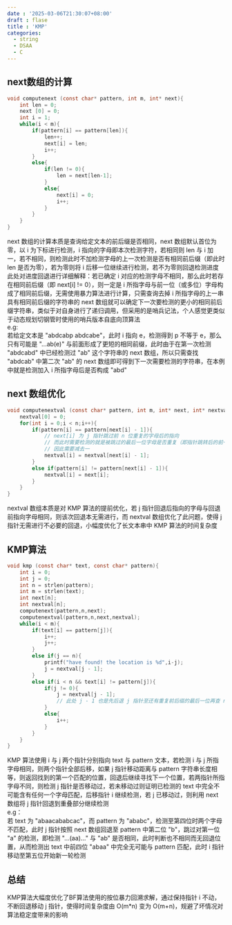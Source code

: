 ```yaml
---
date : '2025-03-06T21:30:07+08:00'
draft : flase
title : 'KMP'
categories:
  - string
  - DSAA
  - C
---
```


## next数组的计算

``` c
void computenext (const char* pattern, int m, int* next){
    int len = 0;
    next [0] = 0;
    int i = 1;
    while(i < m){
        if(pattern[i] == pattern[len]){
            len++;
            next[i] = len;
            i++;
        }
        else{
            if(len != 0){
                len = next[len-1];
            }
            else{
                next[i] = 0;
                i++;
            }
        }
    }
}
```

next 数组的计算本质是查询给定文本的前后缀是否相同，next 数组默认首位为零，以 i 为下标进行检测，i 指向的字母即本次检测字符，若相同则 len 与 i 加一，若不相同，则检测此时不加检测字母的上一次检测是否有相同前后缀（即此时 len 是否为零），若为零则将 i 后移一位继续进行检测，若不为零则回退检测进度  
此处对进度回退进行详细解释：若已确定 i 对应的检测字母不相同，那么此时若存在相同前后缀（即 next[i] != 0），则一定是 i 所指字母与前一位（或多位）字母构成了相同前后缀，无需使用暴力算法进行计算，只需查询去掉 i 所指字母的上一串具有相同前后缀的字符串的 next 数组就可以确定下一次要检测的更小的相同前后缀字符串，类似于对自身进行了递归调用，但采用的是哨兵记法，个人感觉更类似于动态规划切钢管时使用的哨兵版本自底向顶算法  
e.g:  
若给定文本是 "abdcabp abdcabe"，此时 i 指向 e，检测得到 p 不等于 e，那么只有可能是 "...ab(e)" 与前面形成了更短的相同前缀，此时由于在第一次检测 "abdcabd" 中已经检测过 "ab" 这个字符串的 next 数组，所以只需查找 "abdcab" 中第二次 "ab" 的 next 数组即可得到下一次需要检测的字符串，在本例中就是检测加入 i 所指字母后是否构成 "abd"

## next 数组优化

``` c
void computenextval (const char* pattern, int m, int* next, int* nextval){
    nextval[0] = 0;
    for(int i = 0;i < n;i++){
        if(pattern[i] == pattern[next[i] - 1]){ 
            // next[i] 为 j 指针跳过前 n 位重复的字母后的指向
            // 而此时需要检测的就是被跳过的最后一位字母是否重复（即指针跳转后的前一位）
            // 因此需要减去一
            nextval[i] = nextval[next[i] - 1];
        }
        else if(pattern[i] != pattern[next[i] - 1]){
            nextval[i] = next[i];
        }
    }
}
```

nextval 数组本质是对 KMP 算法的提前优化，若 j 指针回退后指向的字母与回退前指向字母相同，则该次回退本无需进行，而 nextval 数组优化了此问题，使得 j 指针无需进行不必要的回退，小幅度优化了长文本串中 KMP 算法的时间复杂度

## KMP算法

``` c
void kmp (const char* text, const char* pattern){
    int i = 0;
    int j = 0;
    int n = strlen(pattern);
    int m = strlen(text);
    int next[n];
    int nextval[n];
    computenext(pattern,n,next);
    computenextval(pattern,n,next,nextval);
    while(i < m){
        if(text[i] == pattern[j]){
            i++;
            j++;
        }
        else if(j == n){
            printf("have found! the location is %d",i-j);
            j = nextval[j - 1];
        }
        else if(i < n && text[i] != pattern[j]){
            if(j != 0){
                j = nextval[j - 1];
                // 此处 j - 1 也是先后退 j 指针至还有重复前后缀的最后一位再查 next 数组
            }
            else{
                i++;
            }
        }
    }
}
```

KMP 算法使用 i 与 j 两个指针分别指向 text 与 pattern 文本，若检测 i 与 j 所指字母相同，则两个指针全部后移，如果 j 指针移动距离与 pattern 字符串长度相等，则返回找到的第一个匹配的位置，回退后继续寻找下一个位置，若两指针所指字母不同，则检测 j 指针是否移动过，若未移动过则证明已检测的 text 中完全不可能含有任何一个字母匹配，后移指针 i 继续检测，若 j 已移动过，则利用 next 数组将 j 指针回退到重叠部分继续检测  
e.g：  
若 text 为 "abaacababcac"，而 pattern 为 "ababc"，检测至第四位时两个字母不匹配，此时 j 指针按照 next 数组回退至 pattern 中第二位 "b"，跳过对第一位 "a" 的检测，即检测 "...(aa)..." 与 "ab" 是否相同，此时判断也不相同而无回退位置，从而检测出 text 中前四位 "abaa" 中完全无可能与 pattern 匹配，此时 i 指针移动至第五位开始新一轮检测

## 总结

KMP算法大幅度优化了BF算法使用的按位暴力回溯求解，通过保持指针 i 不动，不断回退移动 j 指针，使得时间复杂度由 O(m*n) 变为 O(m+n)，规避了坏情况对算法稳定度带来的影响
